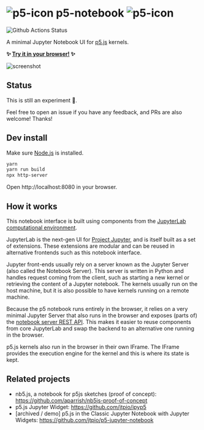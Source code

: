 # ![p5-icon](./favicon.ico) p5-notebook ![p5-icon](./favicon.ico)

![Github Actions Status](https://github.com/jtpio/p5-notebook/workflows/Deploy/badge.svg)

A minimal Jupyter Notebook UI for [p5.js](https://p5js.org) kernels.

**✨ [Try it in your browser!](https://jtp.io/p5-notebook-demo) ✨**

![screenshot](./screenshot.png)

## Status

This is still an experiment 🧪.

Feel free to open an issue if you have any feedback, and PRs are also welcome! Thanks!

## Dev install

Make sure [Node.js](https://nodejs.org) is installed.

```bash
yarn
yarn run build
npx http-server
```

Open http://localhost:8080 in your browser.

## How it works

This notebook interface is built using components from the [JupyterLab computational environment](https://github.com/jupyterlab/jupyterlab).

JupyterLab is the next-gen UI for [Project Jupyter](https://jupyter.org), and is itself built as a set of extensions. These extensions are modular and can be reused in alternative frontends such as this notebook interface.

Jupyter front-ends usually rely on a server known as the Jupyter Server (also called the Notebook Server). This server is written in Python and handles request coming from the client, such as starting a new kernel or retrieving the content of a Jupyter notebook. The kernels usually run on the host machine, but it is also possible to have kernels running on a remote machine.

Because the p5 notebook runs entirely in the browser, it relies on a very minimal Jupyter Server that also runs in the browser and exposes (parts of) the [notebook server REST API](http://petstore.swagger.io/?url=https://raw.githubusercontent.com/jupyter/notebook/master/notebook/services/api/api.yaml). This makes it easier to reuse components from core JupyterLab and swap the backend to an alternative one running in the browser.

p5.js kernels also run in the browser in their own IFrame. The IFrame provides the execution engine for the kernel and this is where its state is kept.

## Related projects

- nb5.js, a notebook for p5js sketches (proof of concept): https://github.com/aparrish/nb5js-proof-of-concept
- p5.js Jupyter Widget: https://github.com/jtpio/ipyp5
- [archived / demo]  p5.js in the Classic Jupyter Notebook with Jupyter Widgets: https://github.com/jtpio/p5-jupyter-notebook
